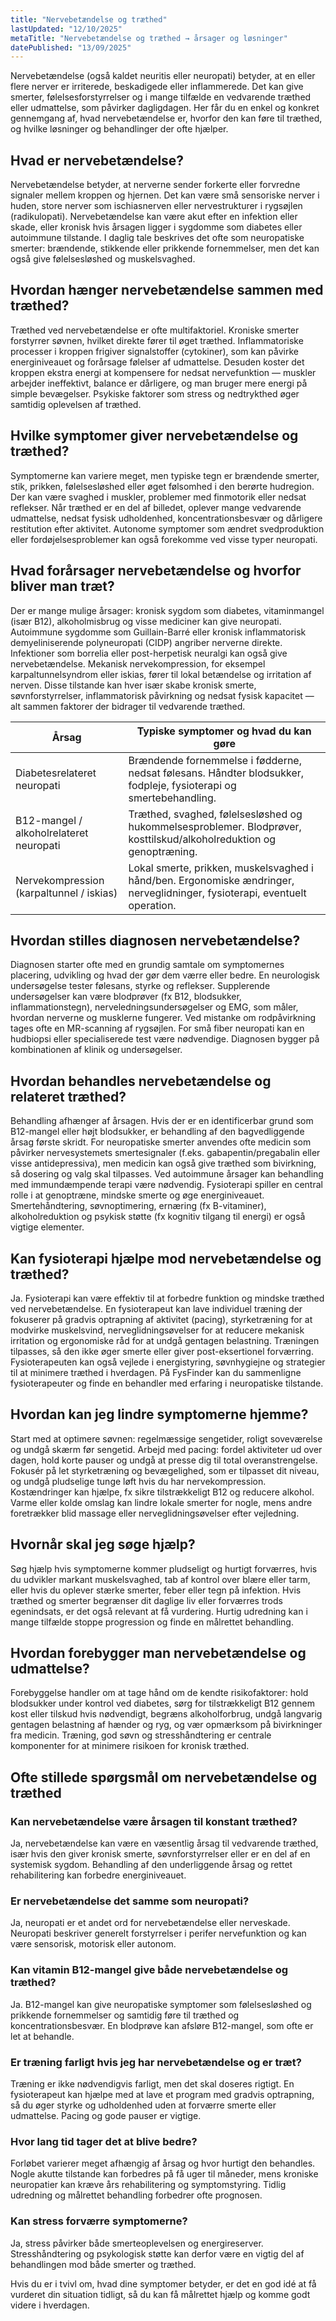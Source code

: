 ```yaml
---
title: "Nervebetændelse og træthed"
lastUpdated: "12/10/2025"
metaTitle: "Nervebetændelse og træthed → årsager og løsninger"
datePublished: "13/09/2025"
---
```


Nervebetændelse (også kaldet neuritis eller neuropati) betyder, at en eller flere nerver er irriterede, beskadigede eller inflammerede. Det kan give smerter, følelsesforstyrrelser og i mange tilfælde en vedvarende træthed eller udmattelse, som påvirker dagligdagen. Her får du en enkel og konkret gennemgang af, hvad nervebetændelse er, hvorfor den kan føre til træthed, og hvilke løsninger og behandlinger der ofte hjælper.

## Hvad er nervebetændelse?

Nervebetændelse betyder, at nerverne sender forkerte eller forvredne signaler mellem kroppen og hjernen. Det kan være små sensoriske nerver i huden, store nerver som ischiasnerven eller nervestrukturer i rygsøjlen (radikulopati). Nervebetændelse kan være akut efter en infektion eller skade, eller kronisk hvis årsagen ligger i sygdomme som diabetes eller autoimmune tilstande. I daglig tale beskrives det ofte som neuropatiske smerter: brændende, stikkende eller prikkende fornemmelser, men det kan også give følelsesløshed og muskelsvaghed.

## Hvordan hænger nervebetændelse sammen med træthed?

Træthed ved nervebetændelse er ofte multifaktoriel. Kroniske smerter forstyrrer søvnen, hvilket direkte fører til øget træthed. Inflammatoriske processer i kroppen frigiver signalstoffer (cytokiner), som kan påvirke energiniveauet og forårsage følelser af udmattelse. Desuden koster det kroppen ekstra energi at kompensere for nedsat nervefunktion — muskler arbejder ineffektivt, balance er dårligere, og man bruger mere energi på simple bevægelser. Psykiske faktorer som stress og nedtrykthed øger samtidig oplevelsen af træthed.

## Hvilke symptomer giver nervebetændelse og træthed?

Symptomerne kan variere meget, men typiske tegn er brændende smerter, stik, prikken, følelsesløshed eller øget følsomhed i den berørte hudregion. Der kan være svaghed i muskler, problemer med finmotorik eller nedsat reflekser. Når træthed er en del af billedet, oplever mange vedvarende udmattelse, nedsat fysisk udholdenhed, koncentrationsbesvær og dårligere restitution efter aktivitet. Autonome symptomer som ændret svedproduktion eller fordøjelsesproblemer kan også forekomme ved visse typer neuropati.

## Hvad forårsager nervebetændelse og hvorfor bliver man træt?

Der er mange mulige årsager: kronisk sygdom som diabetes, vitaminmangel (især B12), alkoholmisbrug og visse mediciner kan give neuropati. Autoimmune sygdomme som Guillain-Barré eller kronisk inflammatorisk demyeliniserende polyneuropati (CIDP) angriber nerverne direkte. Infektioner som borrelia eller post-herpetisk neuralgi kan også give nervebetændelse. Mekanisk nervekompression, for eksempel karpaltunnelsyndrom eller iskias, fører til lokal betændelse og irritation af nerven. Disse tilstande kan hver især skabe kronisk smerte, søvnforstyrrelser, inflammatorisk påvirkning og nedsat fysisk kapacitet — alt sammen faktorer der bidrager til vedvarende træthed.

| Årsag | Typiske symptomer og hvad du kan gøre |
|---|---|
| Diabetesrelateret neuropati | Brændende fornemmelse i fødderne, nedsat følesans. Håndter blodsukker, fodpleje, fysioterapi og smertebehandling. |
| B12-mangel / alkoholrelateret neuropati | Træthed, svaghed, følelsesløshed og hukommelsesproblemer. Blodprøver, kosttilskud/alkoholreduktion og genoptræning. |
| Nervekompression (karpaltunnel / iskias) | Lokal smerte, prikken, muskelsvaghed i hånd/ben. Ergonomiske ændringer, nerveglidninger, fysioterapi, eventuelt operation. |

## Hvordan stilles diagnosen nervebetændelse?

Diagnosen starter ofte med en grundig samtale om symptomernes placering, udvikling og hvad der gør dem værre eller bedre. En neurologisk undersøgelse tester følesans, styrke og reflekser. Supplerende undersøgelser kan være blodprøver (fx B12, blodsukker, inflammationstegn), nerveledningsundersøgelser og EMG, som måler, hvordan nerverne og musklerne fungerer. Ved mistanke om rodpåvirkning tages ofte en MR-scanning af rygsøjlen. For små fiber neuropati kan en hudbiopsi eller specialiserede test være nødvendige. Diagnosen bygger på kombinationen af klinik og undersøgelser.

## Hvordan behandles nervebetændelse og relateret træthed?

Behandling afhænger af årsagen. Hvis der er en identificerbar grund som B12-mangel eller højt blodsukker, er behandling af den bagvedliggende årsag første skridt. For neuropatiske smerter anvendes ofte medicin som påvirker nervesystemets smertesignaler (f.eks. gabapentin/pregabalin eller visse antidepressiva), men medicin kan også give træthed som bivirkning, så dosering og valg skal tilpasses. Ved autoimmune årsager kan behandling med immundæmpende terapi være nødvendig. Fysioterapi spiller en central rolle i at genoptræne, mindske smerte og øge energiniveauet. Smertehåndtering, søvnoptimering, ernæring (fx B-vitaminer), alkoholreduktion og psykisk støtte (fx kognitiv tilgang til energi) er også vigtige elementer.

## Kan fysioterapi hjælpe mod nervebetændelse og træthed?

Ja. Fysioterapi kan være effektiv til at forbedre funktion og mindske træthed ved nervebetændelse. En fysioterapeut kan lave individuel træning der fokuserer på gradvis optrapning af aktivitet (pacing), styrketræning for at modvirke muskelsvind, nerveglidningsøvelser for at reducere mekanisk irritation og ergonomiske råd for at undgå gentagen belastning. Træningen tilpasses, så den ikke øger smerte eller giver post-eksertionel forværring. Fysioterapeuten kan også vejlede i energistyring, søvnhygiejne og strategier til at minimere træthed i hverdagen. På FysFinder kan du sammenligne fysioterapeuter og finde en behandler med erfaring i neuropatiske tilstande.

## Hvordan kan jeg lindre symptomerne hjemme?

Start med at optimere søvnen: regelmæssige sengetider, roligt soveværelse og undgå skærm før sengetid. Arbejd med pacing: fordel aktiviteter ud over dagen, hold korte pauser og undgå at presse dig til total overanstrengelse. Fokusér på let styrketræning og bevægelighed, som er tilpasset dit niveau, og undgå pludselige tunge løft hvis du har nervekompression. Kostændringer kan hjælpe, fx sikre tilstrækkeligt B12 og reducere alkohol. Varme eller kolde omslag kan lindre lokale smerter for nogle, mens andre foretrækker blid massage eller nerveglidningsøvelser efter vejledning.

## Hvornår skal jeg søge hjælp?

Søg hjælp hvis symptomerne kommer pludseligt og hurtigt forværres, hvis du udvikler markant muskelsvaghed, tab af kontrol over blære eller tarm, eller hvis du oplever stærke smerter, feber eller tegn på infektion. Hvis træthed og smerter begrænser dit daglige liv eller forværres trods egenindsats, er det også relevant at få vurdering. Hurtig udredning kan i mange tilfælde stoppe progression og finde en målrettet behandling.

## Hvordan forebygger man nervebetændelse og udmattelse?

Forebyggelse handler om at tage hånd om de kendte risikofaktorer: hold blodsukker under kontrol ved diabetes, sørg for tilstrækkeligt B12 gennem kost eller tilskud hvis nødvendigt, begræns alkoholforbrug, undgå langvarig gentagen belastning af hænder og ryg, og vær opmærksom på bivirkninger fra medicin. Træning, god søvn og stresshåndtering er centrale komponenter for at minimere risikoen for kronisk træthed.

## Ofte stillede spørgsmål om nervebetændelse og træthed

### Kan nervebetændelse være årsagen til konstant træthed?
Ja, nervebetændelse kan være en væsentlig årsag til vedvarende træthed, især hvis den giver kronisk smerte, søvnforstyrrelser eller er en del af en systemisk sygdom. Behandling af den underliggende årsag og rettet rehabilitering kan forbedre energiniveauet.

### Er nervebetændelse det samme som neuropati?
Ja, neuropati er et andet ord for nervebetændelse eller nerveskade. Neuropati beskriver generelt forstyrrelser i perifer nervefunktion og kan være sensorisk, motorisk eller autonom.

### Kan vitamin B12-mangel give både nervebetændelse og træthed?
Ja. B12-mangel kan give neuropatiske symptomer som følelsesløshed og prikkende fornemmelser og samtidig føre til træthed og koncentrationsbesvær. En blodprøve kan afsløre B12-mangel, som ofte er let at behandle.

### Er træning farligt hvis jeg har nervebetændelse og er træt?
Træning er ikke nødvendigvis farligt, men det skal doseres rigtigt. En fysioterapeut kan hjælpe med at lave et program med gradvis optrapning, så du øger styrke og udholdenhed uden at forværre smerte eller udmattelse. Pacing og gode pauser er vigtige.

### Hvor lang tid tager det at blive bedre?
Forløbet varierer meget afhængig af årsag og hvor hurtigt den behandles. Nogle akutte tilstande kan forbedres på få uger til måneder, mens kroniske neuropatier kan kræve års rehabilitering og symptomstyring. Tidlig udredning og målrettet behandling forbedrer ofte prognosen.

### Kan stress forværre symptomerne?
Ja, stress påvirker både smerteoplevelsen og energireserver. Stresshåndtering og psykologisk støtte kan derfor være en vigtig del af behandlingen mod både smerter og træthed.

Hvis du er i tvivl om, hvad dine symptomer betyder, er det en god idé at få vurderet din situation tidligt, så du kan få målrettet hjælp og komme godt videre i hverdagen.